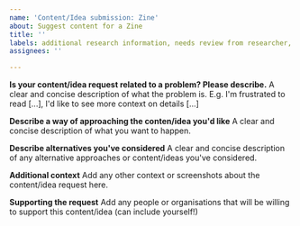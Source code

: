 ```yaml
---
name: 'Content/Idea submission: Zine'
about: Suggest content for a Zine
title: ''
labels: additional research information, needs review from researcher, zines
assignees: ''

---
```


**Is your content/idea request related to a problem? Please describe.**
A clear and concise description of what the problem is. E.g. I'm frustrated to read [...], I'd like to see more context on details [...]

**Describe a way of approaching the conten/idea you'd like**
A clear and concise description of what you want to happen.

**Describe alternatives you've considered**
A clear and concise description of any alternative approaches or content/ideas you've considered.

**Additional context**
Add any other context or screenshots about the content/idea request here.

**Supporting the request**
Add any people or organisations that will be willing to support this content/idea (can include yourself!)
